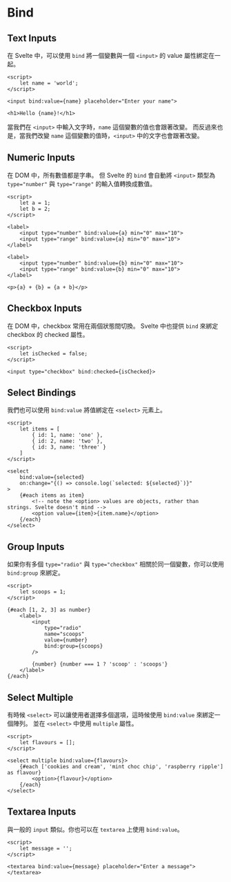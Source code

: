 # Bind

## Text Inputs

在 Svelte 中，可以使用 `bind` 將一個變數與一個 `<input>` 的 value 屬性綁定在一起。

```svelte
<script>
    let name = 'world';
</script>

<input bind:value={name} placeholder="Enter your name">

<h1>Hello {name}!</h1>
```

當我們在 `<input>`  中輸入文字時，`name` 這個變數的值也會跟著改變。
而反過來也是，當我們改變 `name` 這個變數的值時，`<input>` 中的文字也會跟著改變。

## Numeric Inputs

在 DOM 中，所有數值都是字串。
但 Svelte 的 `bind` 會自動將 `<input>` 類型為 `type="number"` 與 `type="range"` 的輸入值轉換成數值。

```svelte
<script>
    let a = 1;
    let b = 2;
</script>

<label>
    <input type="number" bind:value={a} min="0" max="10">
    <input type="range" bind:value={a} min="0" max="10">
</label>

<label>
    <input type="number" bind:value={b} min="0" max="10">
    <input type="range" bind:value={b} min="0" max="10">
</label>

<p>{a} + {b} = {a + b}</p>
```

## Checkbox Inputs

在 DOM 中，checkbox 常用在兩個狀態間切換。
Svelte 中也提供 `bind` 來綁定 checkbox 的 checked 屬性。

```svelte
<script>
    let isChecked = false;
</script>

<input type="checkbox" bind:checked={isChecked}>
```

## Select Bindings

我們也可以使用 `bind:value` 將值綁定在 `<select>` 元素上。

```svelte
<script>
    let items = [
        { id: 1, name: 'one' },
        { id: 2, name: 'two' },
        { id: 3, name: 'three' }
    ]
</script>

<select
    bind:value={selected}
    on:change="{() => console.log(`selected: ${selected}`)}"
>
    {#each items as item}
        <!-- note the <option> values are objects, rather than strings. Svelte doesn't mind -->
        <option value={item}>{item.name}</option>
    {/each}
</select>
```

## Group Inputs

如果你有多個 `type="radio"` 與 `type="checkbox"` 相關於同一個變數，你可以使用 `bind:group` 來綁定。

```svelte
<script>
    let scoops = 1;
</script>

{#each [1, 2, 3] as number}
    <label>
        <input
            type="radio"
            name="scoops"
            value={number}
            bind:group={scoops}
        />

        {number} {number === 1 ? 'scoop' : 'scoops'}
    </label>
{/each}
```

## Select Multiple

有時候 `<select>` 可以讓使用者選擇多個選項，這時候使用 `bind:value` 來綁定一個陣列。
並在 `<select>` 中使用 `multiple` 屬性。

```svelte
<script>
    let flavours = [];
</script>

<select multiple bind:value={flavours}>
    {#each ['cookies and cream', 'mint choc chip', 'raspberry ripple'] as flavour}
        <option>{flavour}</option>
    {/each}
</select>
```

## Textarea Inputs

與一般的 `input` 類似。你也可以在 `textarea` 上使用 `bind:value`。

```svelte
<script>
    let message = '';
</script>

<textarea bind:value={message} placeholder="Enter a message"></textarea>
```
